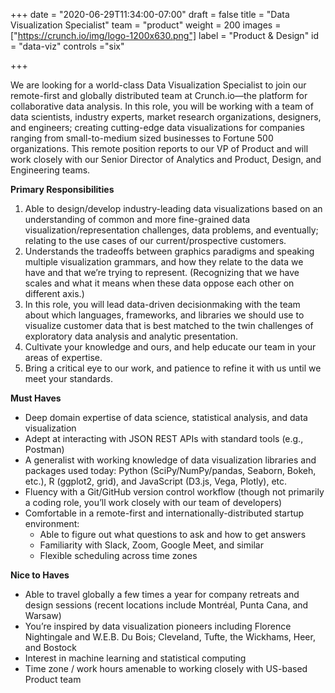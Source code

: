 +++
date = "2020-06-29T11:34:00-07:00"
draft = false
title = "Data Visualization Specialist"
team = "product"
weight = 200
images = ["https://crunch.io/img/logo-1200x630.png"]
label = "Product & Design"
id = "data-viz"
controls ="six"

+++

We are looking for a world-class Data Visualization Specialist to join our remote-first and globally distributed team at Crunch.io—the platform for collaborative data analysis. In this role, you will be working with a team of data scientists, industry experts, market research organizations, designers, and engineers; creating cutting-edge data visualizations for companies ranging from small-to-medium sized businesses to Fortune 500 organizations. This remote position reports to our VP of Product and will work closely with our Senior Director of Analytics and Product, Design, and Engineering teams.

**Primary Responsibilities**

1. Able to design/develop industry-leading data visualizations based on an understanding of common and more fine-grained data visualization/representation challenges, data problems, and eventually; relating to the use cases of our current/prospective customers.
2. Understands the tradeoffs between graphics paradigms and speaking multiple visualization grammars, and how they relate to the data we have and that we’re trying to represent. (Recognizing that we have scales and what it means when these data oppose each other on different axis.)
3. In this role, you will lead data-driven decisionmaking with the team about which languages, frameworks, and libraries we should use to visualize customer data that is best matched to the twin challenges of exploratory data analysis and analytic presentation.
4. Cultivate your knowledge and ours, and help educate our team in your areas of expertise.
5. Bring a critical eye to our work, and patience to refine it with us until we meet your standards.


**Must Haves**

- Deep domain expertise of data science, statistical analysis, and data visualization
- Adept at interacting with JSON REST APIs with standard tools (e.g., Postman)
- A generalist with working knowledge of data visualization libraries and packages used today: Python (SciPy/NumPy/pandas, Seaborn, Bokeh, etc.), R (ggplot2, grid), and JavaScript (D3.js, Vega, Plotly), etc.
- Fluency with a Git/GitHub version control workflow (though not primarily a coding role, you’ll work closely with our team of developers)
- Comfortable in a remote-first and internationally-distributed startup environment:
    - Able to figure out what questions to ask and how to get answers
    - Familiarity with Slack, Zoom, Google Meet, and similar
    - Flexible scheduling across time zones

**Nice to Haves**

- Able to travel globally a few times a year for company retreats and design sessions (recent locations include Montréal, Punta Cana, and Warsaw)
- You’re inspired by data visualization pioneers including Florence Nightingale and W.E.B. Du Bois; Cleveland, Tufte, the Wickhams, Heer, and Bostock
- Interest in machine learning and statistical computing
- Time zone / work hours amenable to working closely with US-based Product team

